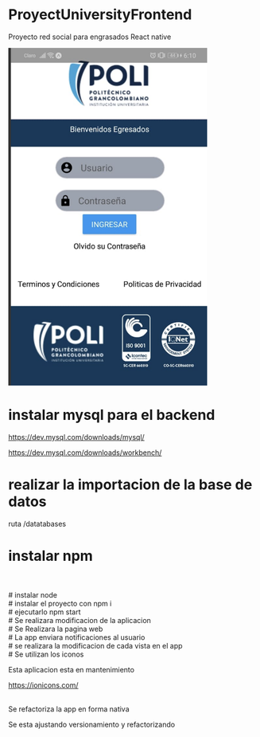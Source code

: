 # ProyectUniversityFrontend
Proyecto red social para engrasados React native 
<br>

<img src="/App/assets/app.png"  width=400>
<br>

# instalar mysql para el backend

https://dev.mysql.com/downloads/mysql/

https://dev.mysql.com/downloads/workbench/

# realizar la importacion de la base de datos
ruta /datatabases

# instalar npm 
<br>
<br>
# instalar node 
<br>
# instalar el proyecto con npm i
<br>
# ejecutarlo npm start
<br>
# Se realizara modificacion de la aplicacion
<br>
# Se Realizara la pagina web
<br>
# La app enviara notificaciones al usuario
<br>
# se realizara la modificacion de cada vista en el app
<br>
# Se utilizan los iconos

Esta aplicacion esta en mantenimiento
<br>

https://ionicons.com/


<br>
Se refactoriza la app en forma nativa 

Se esta ajustando versionamiento y refactorizando
